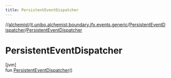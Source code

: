 ```yaml
---
title: PersistentEventDispatcher
---
```

//[alchemist](../../../index.html)/[it.unibo.alchemist.boundary.jfx.events.generic](../index.html)/[PersistentEventDispatcher](index.html)/[PersistentEventDispatcher](-persistent-event-dispatcher.html)



# PersistentEventDispatcher



[jvm]\
fun [PersistentEventDispatcher](-persistent-event-dispatcher.html)()




